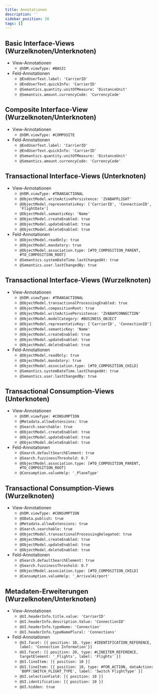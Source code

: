 ```yaml
---
title: Annotationen
description: ''
sidebar_position: 20
tags: []
---
```


## Basic Interface-Views (Wurzelknoten/Unterknoten)
- View-Annotationen
    - `@VDM.viewType: #BASIC`
- Feld-Annotationen
    - `@EndUserText.label: 'CarrierID'`
    - `@EndUserText.quickInfo: 'CarrierID'`
    - `@Semantics.quantity.unitOfMeasure: 'DistanceUnit'`
    - `@Semantics.amount.currencyCode: 'CurrencyCode'`

## Composite Interface-View (Wurzelknoten/Unterknoten)
- View-Annotationen
    - `@VDM.viewType: #COMPOSITE`
- Feld-Annotationen
    - `@EndUserText.label: 'CarrierID'`
    - `@EndUserText.quickInfo: 'CarrierID'`
    - `@Semantics.quantity.unitOfMeasure: 'DistanceUnit'`
    - `@Semantics.amount.currencyCode: 'CurrencyCode'`
 
## Transactional Interface-Views (Unterknoten)
- View-Annotationen
    - `@VDM.viewType: #TRANSACTIONAL`
    - `@ObjectModel.writeActivePersistence: 'ZVABAPFLIGHT'`
    - `@ObjectModel.representativKey: ['CarrierID', 'ConnectionID', 'FlightDate']`
    - `@ObjectModel.semanticKey: 'Name'`
    - `@ObjectModel.createEnabled: true`
    - `@ObjectModel.updateEnabled: true`
    - `@ObjectModel.deleteEnabled: true`
- Feld-Annotationen
   - `@ObjectModel.readOnly: true`
   - `@ObjectModel.mandatory: true`
   - `@ObjectModel.association.type: [#TO_COMPOSITION_PARENT, #TO_COMPOSITION_ROOT]`
   - `@Semantics.systemDateTime.lastChangedAt: true`
   - `@Semantics.user.lastChangedBy: true`

## Transactional Interface-Views (Wurzelknoten)
- View-Annotationen
    - `@VDM.viewType: #TRANSACTIONAL`
    - `@ObjectModel.transactionalProcessingEnabled: true`
    - `@ObjectModel.compositionRoot: true`
    - `@ObjectModel.writeActivePersistence: 'ZVABAPCONNECTION'`
    - `@ObjectModel.modelCategory: #BUSINESS_OBJECT`
    - `@ObjectModel.representativKey: ['CarrierID', 'ConnectionID']`
    - `@ObjectModel.semanticKey: 'Name'`
    - `@ObjectModel.createEnabled: true`
    - `@ObjectModel.updateEnabled: true`
    - `@ObjectModel.deleteEnabled: true`
- Feld-Annotationen
    - `@ObjectModel.readOnly: true`
    - `@ObjectModel.mandatory: true`
    - `@ObjectModel.association.type: [#TO_COMPOSITION_CHILD]`
    - `@Semantics.systemDateTime.lastChangedAt: true`
    - `@Semantics.user.lastChangedBy: true`
 
## Transactional Consumption-Views (Unterknoten)
- View-Annotationen
    - `@VDM.viewType: #CONSUMPTION`
    - `@Metadata.allowExtensions: true`
    - `@Search.searchable: true`
    - `@ObjectModel.createEnabled: true`
    - `@ObjectModel.updateEnabled: true`
    - `@ObjectModel.deleteEnabled: true`
- Feld-Annotationen
    - `@Search.defaultSearchElement: true`
    - `@Search.fuzzinessThreshold: 0.7`
    - `@ObjectModel.association.type: [#TO_COMPOSITION_PARENT, #TO_COMPOSITION_ROOT]`
    - `@Consumption.valueHelp: '_PlaneType'`

## Transactional Consumption-Views (Wurzelknoten)
- View-Annotationen
    - `@VDM.viewType: #CONSUMPTION`
    - `@OData.publish: true`
    - `@Metadata.allowExtensions: true`
    - `@Search.searchable: true`
    - `@ObjectModel.transactionalProcessingDelegated: true`
    - `@ObjectModel.createEnabled: true`
    - `@ObjectModel.updateEnabled: true`
    - `@ObjectModel.deleteEnabled: true`
- Feld-Annotationen
    - `@Search.defaultSearchElement: true`
    - `@Search.fuzzinessThreshold: 0.7`
    - `@ObjectModel.association.type: [#TO_COMPOSITION_CHILD]`
    - `@Consumption.valueHelp: '_ArrivalAirport'`
 
## Metadaten-Erweiterungen (Wurzelknoten/Unterknoten)
- View-Annotationen
    - `@UI.headerInfo.title.value: 'CarrierID'`
    - `@UI.headerInfo.description.Value: 'ConnectionID'`
    - `@UI.headerInfo.typeName: 'Connection'`
    - `@UI.headerInfo.typeNamePlural: 'Connections'`
- Feld-Annotationen
    - `@UI.facet: [{ position: 10, type: #IDENTIFICATION_REFERENCE, label: 'Connection Information'}]`
    - `@UI.facet: [{ position: 20, type: #LINEITEM_REFERENCE, targetElement: '_Flights', label: 'Flights' }]`
    - `@UI.lineItem: [{ position: 10 }]`
    - `@UI.lineItem: [{ position: 10, type: #FOR_ACTION, dataAction: 'BOPF:SWITCH_FLIGHT_TYPE', label: 'Switch FlightType' }]`
    - `@UI.selectionField: [{ position: 10 }]`
    - `@UI.identification: [{ position: 10 }]`
    - `@UI.hidden: true`